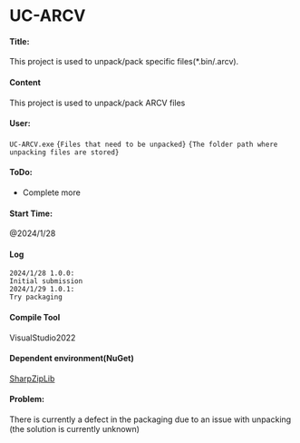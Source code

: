 # UC-ARCV

#### Title:

This project is used to unpack/pack specific files(*.bin/.arcv).

#### Content

This project is used to unpack/pack ARCV files

#### User:

`UC-ARCV.exe`  `{Files that need to be unpacked}`  `{The folder path where unpacking files are stored}`

#### ToDo:

- Complete more

#### Start Time:

@2024/1/28

#### Log

```
2024/1/28 1.0.0:
Initial submission
2024/1/29 1.0.1:
Try packaging
```

#### Compile Tool

VisualStudio2022

#### Dependent environment(**NuGet**)

[SharpZipLib](https://github.com/icsharpcode/SharpZipLib)

#### Problem:

There is currently a defect in the packaging due to an issue with unpacking (the solution is currently unknown)
